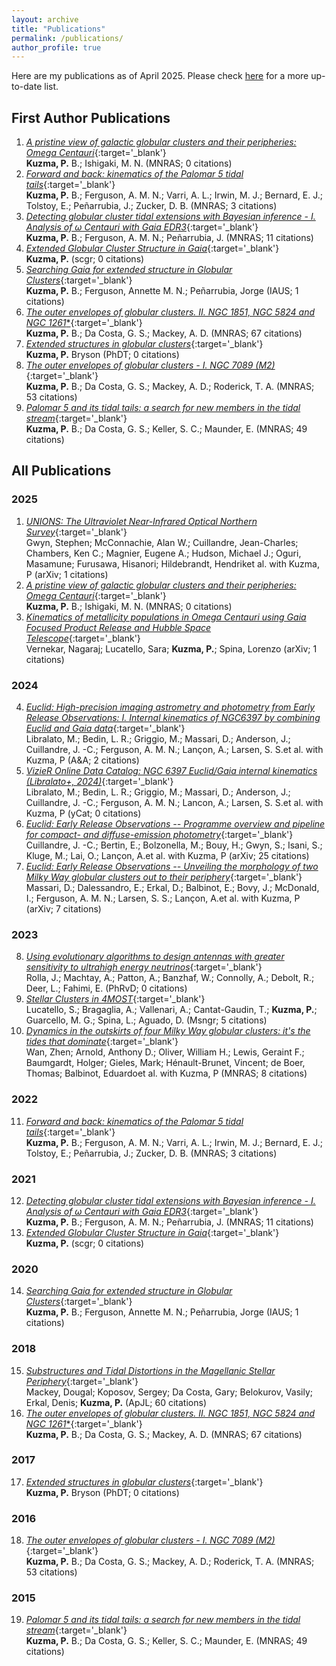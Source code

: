 ```yaml
---
layout: archive
title: "Publications"
permalink: /publications/
author_profile: true
---
```

Here are my publications as of April 2025. Please check [here](https://ui.adsabs.harvard.edu/search/fq=%7B!type%3Daqp%20v%3D%24fq_database%7D&fq_database=(database%3Aastronomy%20OR%20database%3Aphysics)&q=author%3A%22Kuzma%2C%20Pete%22&sort=date%20desc%2C%20bibcode%20desc&p_=0) for a more up-to-date list.
## First Author Publications
1. [*A pristine view of galactic globular clusters and their peripheries: Omega Centauri*](https://ui.adsabs.harvard.edu/abs/2025MNRAS.537.2752K/abstract){:target='_blank'} <br/> **Kuzma, P.** B.; Ishigaki, M. N.           (MNRAS; 0 citations)
2. [*Forward and back: kinematics of the Palomar 5 tidal tails*](https://ui.adsabs.harvard.edu/abs/2022MNRAS.512..315K/abstract){:target='_blank'} <br/> **Kuzma, P.** B.; Ferguson, A. M. N.; Varri, A. L.; Irwin, M. J.; Bernard, E. J.; Tolstoy, E.; Peñarrubia, J.; Zucker, D. B.           (MNRAS; 3 citations)
3. [*Detecting globular cluster tidal extensions with Bayesian inference - I. Analysis of ω Centauri with Gaia EDR3*](https://ui.adsabs.harvard.edu/abs/2021MNRAS.507.1127K/abstract){:target='_blank'} <br/> **Kuzma, P.** B.; Ferguson, A. M. N.; Peñarrubia, J.           (MNRAS; 11 citations)
4. [*Extended Globular Cluster Structure in Gaia*](https://ui.adsabs.harvard.edu/abs/2021scgr.confE..44K/abstract){:target='_blank'} <br/> **Kuzma, P.**           (scgr; 0 citations)
5. [*Searching Gaia for extended structure in Globular Clusters*](https://ui.adsabs.harvard.edu/abs/2020IAUS..351..468K/abstract){:target='_blank'} <br/> **Kuzma, P.** B.; Ferguson, Annette M. N.; Peñarrubia, Jorge           (IAUS; 1 citations)
6. [*The outer envelopes of globular clusters. II. NGC 1851, NGC 5824 and NGC 1261<SUP>*</SUP>*](https://ui.adsabs.harvard.edu/abs/2018MNRAS.473.2881K/abstract){:target='_blank'} <br/> **Kuzma, P.** B.; Da Costa, G. S.; Mackey, A. D.           (MNRAS; 67 citations)
7. [*Extended structures in globular clusters*](https://ui.adsabs.harvard.edu/abs/2017PhDT.......437K/abstract){:target='_blank'} <br/> **Kuzma, P.** Bryson           (PhDT; 0 citations)
8. [*The outer envelopes of globular clusters - I. NGC 7089 (M2)*](https://ui.adsabs.harvard.edu/abs/2016MNRAS.461.3639K/abstract){:target='_blank'} <br/> **Kuzma, P.** B.; Da Costa, G. S.; Mackey, A. D.; Roderick, T. A.           (MNRAS; 53 citations)
9. [*Palomar 5 and its tidal tails: a search for new members in the tidal stream*](https://ui.adsabs.harvard.edu/abs/2015MNRAS.446.3297K/abstract){:target='_blank'} <br/> **Kuzma, P.** B.; Da Costa, G. S.; Keller, S. C.; Maunder, E.           (MNRAS; 49 citations)

## All Publications 
### 2025
1. [*UNIONS: The Ultraviolet Near-Infrared Optical Northern Survey*](https://ui.adsabs.harvard.edu/abs/2025arXiv250313783G/abstract){:target='_blank'} <br/> Gwyn, Stephen; McConnachie, Alan W.; Cuillandre, Jean-Charles; Chambers, Ken C.; Magnier, Eugene A.; Hudson, Michael J.; Oguri, Masamune; Furusawa, Hisanori; Hildebrandt, Hendriket al. with Kuzma, P           (arXiv; 1 citations)
2. [*A pristine view of galactic globular clusters and their peripheries: Omega Centauri*](https://ui.adsabs.harvard.edu/abs/2025MNRAS.537.2752K/abstract){:target='_blank'} <br/> **Kuzma, P.** B.; Ishigaki, M. N.           (MNRAS; 0 citations)
3. [*Kinematics of metallicity populations in Omega Centauri using Gaia Focused Product Release and Hubble Space Telescope*](https://ui.adsabs.harvard.edu/abs/2025arXiv250217755V/abstract){:target='_blank'} <br/> Vernekar, Nagaraj; Lucatello, Sara; **Kuzma, P.**; Spina, Lorenzo           (arXiv; 1 citations)
### 2024
4. [*Euclid: High-precision imaging astrometry and photometry from Early Release Observations: I. Internal kinematics of NGC6397 by combining Euclid and Gaia data*](https://ui.adsabs.harvard.edu/abs/2024A&A...692A..96L/abstract){:target='_blank'} <br/> Libralato, M.; Bedin, L. R.; Griggio, M.; Massari, D.; Anderson, J.; Cuillandre, J. -C.; Ferguson, A. M. N.; Lançon, A.; Larsen, S. S.et al. with Kuzma, P           (A&A; 2 citations)
5. [*VizieR Online Data Catalog: NGC 6397 Euclid/Gaia internal kinematics (Libralato+, 2024)*](https://ui.adsabs.harvard.edu/abs/2024yCat..36920096L/abstract){:target='_blank'} <br/> Libralato, M.; Bedin, L. R.; Griggio, M.; Massari, D.; Anderson, J.; Cuillandre, J. -C.; Ferguson, A. M. N.; Lancon, A.; Larsen, S. S.et al. with Kuzma, P           (yCat; 0 citations)
6. [*Euclid: Early Release Observations -- Programme overview and pipeline for compact- and diffuse-emission photometry*](https://ui.adsabs.harvard.edu/abs/2024arXiv240513496C/abstract){:target='_blank'} <br/> Cuillandre, J. -C.; Bertin, E.; Bolzonella, M.; Bouy, H.; Gwyn, S.; Isani, S.; Kluge, M.; Lai, O.; Lançon, A.et al. with Kuzma, P           (arXiv; 25 citations)
7. [*Euclid: Early Release Observations -- Unveiling the morphology of two Milky Way globular clusters out to their periphery*](https://ui.adsabs.harvard.edu/abs/2024arXiv240513498M/abstract){:target='_blank'} <br/> Massari, D.; Dalessandro, E.; Erkal, D.; Balbinot, E.; Bovy, J.; McDonald, I.; Ferguson, A. M. N.; Larsen, S. S.; Lançon, A.et al. with Kuzma, P           (arXiv; 7 citations)
### 2023
8. [*Using evolutionary algorithms to design antennas with greater sensitivity to ultrahigh energy neutrinos*](https://ui.adsabs.harvard.edu/abs/2023PhRvD.108j2002R/abstract){:target='_blank'} <br/> Rolla, J.; Machtay, A.; Patton, A.; Banzhaf, W.; Connolly, A.; Debolt, R.; Deer, L.; Fahimi, E.           (PhRvD; 0 citations)
9. [*Stellar Clusters in 4MOST*](https://ui.adsabs.harvard.edu/abs/2023Msngr.190...13L/abstract){:target='_blank'} <br/> Lucatello, S.; Bragaglia, A.; Vallenari, A.; Cantat-Gaudin, T.; **Kuzma, P.**; Guarcello, M. G.; Spina, L.; Aguado, D.           (Msngr; 5 citations)
10. [*Dynamics in the outskirts of four Milky Way globular clusters: it's the tides that dominate*](https://ui.adsabs.harvard.edu/abs/2023MNRAS.519..192W/abstract){:target='_blank'} <br/> Wan, Zhen; Arnold, Anthony D.; Oliver, William H.; Lewis, Geraint F.; Baumgardt, Holger; Gieles, Mark; Hénault-Brunet, Vincent; de Boer, Thomas; Balbinot, Eduardoet al. with Kuzma, P           (MNRAS; 8 citations)
### 2022
11. [*Forward and back: kinematics of the Palomar 5 tidal tails*](https://ui.adsabs.harvard.edu/abs/2022MNRAS.512..315K/abstract){:target='_blank'} <br/> **Kuzma, P.** B.; Ferguson, A. M. N.; Varri, A. L.; Irwin, M. J.; Bernard, E. J.; Tolstoy, E.; Peñarrubia, J.; Zucker, D. B.           (MNRAS; 3 citations)
### 2021
12. [*Detecting globular cluster tidal extensions with Bayesian inference - I. Analysis of ω Centauri with Gaia EDR3*](https://ui.adsabs.harvard.edu/abs/2021MNRAS.507.1127K/abstract){:target='_blank'} <br/> **Kuzma, P.** B.; Ferguson, A. M. N.; Peñarrubia, J.           (MNRAS; 11 citations)
13. [*Extended Globular Cluster Structure in Gaia*](https://ui.adsabs.harvard.edu/abs/2021scgr.confE..44K/abstract){:target='_blank'} <br/> **Kuzma, P.**           (scgr; 0 citations)
### 2020
14. [*Searching Gaia for extended structure in Globular Clusters*](https://ui.adsabs.harvard.edu/abs/2020IAUS..351..468K/abstract){:target='_blank'} <br/> **Kuzma, P.** B.; Ferguson, Annette M. N.; Peñarrubia, Jorge           (IAUS; 1 citations)
### 2018
15. [*Substructures and Tidal Distortions in the Magellanic Stellar Periphery*](https://ui.adsabs.harvard.edu/abs/2018ApJ...858L..21M/abstract){:target='_blank'} <br/> Mackey, Dougal; Koposov, Sergey; Da Costa, Gary; Belokurov, Vasily; Erkal, Denis; **Kuzma, P.**           (ApJL; 60 citations)
16. [*The outer envelopes of globular clusters. II. NGC 1851, NGC 5824 and NGC 1261<SUP>*</SUP>*](https://ui.adsabs.harvard.edu/abs/2018MNRAS.473.2881K/abstract){:target='_blank'} <br/> **Kuzma, P.** B.; Da Costa, G. S.; Mackey, A. D.           (MNRAS; 67 citations)
### 2017
17. [*Extended structures in globular clusters*](https://ui.adsabs.harvard.edu/abs/2017PhDT.......437K/abstract){:target='_blank'} <br/> **Kuzma, P.** Bryson           (PhDT; 0 citations)
### 2016
18. [*The outer envelopes of globular clusters - I. NGC 7089 (M2)*](https://ui.adsabs.harvard.edu/abs/2016MNRAS.461.3639K/abstract){:target='_blank'} <br/> **Kuzma, P.** B.; Da Costa, G. S.; Mackey, A. D.; Roderick, T. A.           (MNRAS; 53 citations)
### 2015
19. [*Palomar 5 and its tidal tails: a search for new members in the tidal stream*](https://ui.adsabs.harvard.edu/abs/2015MNRAS.446.3297K/abstract){:target='_blank'} <br/> **Kuzma, P.** B.; Da Costa, G. S.; Keller, S. C.; Maunder, E.           (MNRAS; 49 citations)
